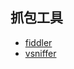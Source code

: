 ## 抓包工具

- [fiddler](https://www.telerik.com/download/fiddler)
- [vsniffer](http://download.csdn.net/download/wangjianguo121/4374988)
